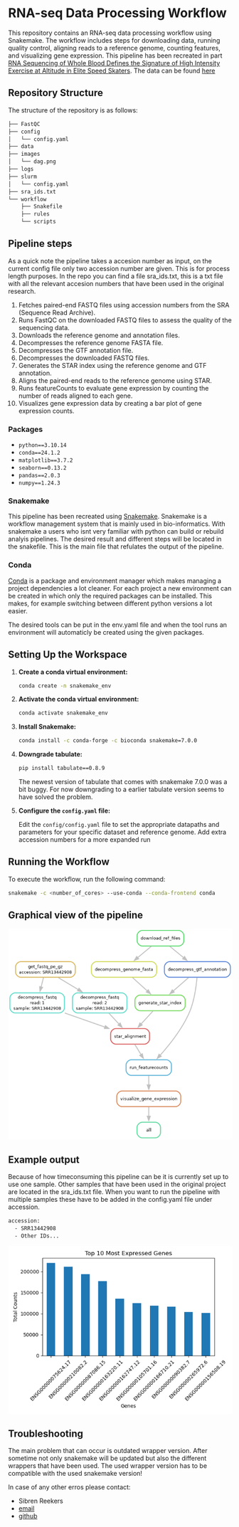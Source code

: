 # RNA-seq Data Processing Workflow

This repository contains an RNA-seq data processing workflow using Snakemake. The workflow includes steps for downloading data, running quality control, aligning reads to a reference genome, counting features, and visualizing gene expression. This pipeline has been recreated in part [RNA Sequencing of Whole Blood Defines the Signature of High Intensity Exercise at Altitude in Elite Speed Skaters](https://www.mdpi.com/2073-4425/13/4/574). The data can be found [here](https://www.ncbi.nlm.nih.gov/geo/query/acc.cgi?acc=GSE164890)

## Repository Structure

The structure of the repository is as follows:

```sh
├── FastQC
├── config
│   └── config.yaml
├── data
├── images
│   └── dag.png
├── logs
├── slurm
│   └── config.yaml
├── sra_ids.txt
└── workflow
    ├── Snakefile
    ├── rules
    └── scripts
```


## Pipeline steps

As a quick note the pipeline takes a accesion number as input, on the current config file only two accession number are given. This is for process length purposes. In the repo you can find a file sra_ids.txt, this is a txt file with all the relevant accesion numbers that have been used in the original research.

1. Fetches paired-end FASTQ files using accession numbers from the SRA (Sequence Read Archive).
2. Runs FastQC on the downloaded FASTQ files to assess the quality of the sequencing data.
3. Downloads the reference genome and annotation files.
4. Decompresses the reference genome FASTA file.
5. Decompresses the GTF annotation file.
6. Decompresses the downloaded FASTQ files.
7. Generates the STAR index using the reference genome and GTF annotation.
8. Aligns the paired-end reads to the reference genome using STAR.
9. Runs featureCounts to evaluate gene expression by counting the number of reads aligned to each gene.
10. Visualizes gene expression data by creating a bar plot of gene expression counts.

### Packages
- `python==3.10.14`
- `conda==24.1.2`
- `matplotlib==3.7.2`
- `seaborn==0.13.2`
- `pandas==2.0.3`
- `numpy==1.24.3`

### Snakemake
This pipeline has been recreated using [Snakemake](https://snakemake.github.io/). Snakemake is a workflow management system that is mainly used in bio-informatics. With snakemake a users who isnt very familiar with python can build or rebuild analyis pipelines. The desired result and different steps will be located in the snakefile. This is the main file that refulates the output of the pipeline.

### Conda
[Conda](https://docs.conda.io/en/latest/) is a package and environment manager which makes managing a project dependencies a lot cleaner. For each project a new environment can be created in which only the required packages can be installed. This makes, for example switching between different python versions a lot easier.

The desired tools can be put in the env.yaml file and when the tool runs an environment will automaticly be created using the given packages.

## Setting Up the Workspace

1. **Create a conda virtual environment:**

    ```sh
    conda create -n snakemake_env
    ```

2. **Activate the conda virtual environment:**
   
    ```sh
    conda activate snakemake_env
    ``` 

3. **Install Snakemake:**

    ```sh
    conda install -c conda-forge -c bioconda snakemake=7.0.0
    ```

4. **Downgrade tabulate:**

    ```sh
    pip install tabulate==0.8.9
    ```

    The newest version of tabulate that comes with snakemake 7.0.0 was a bit buggy. For now downgrading to a earlier tabulate version seems to have solved the problem.
    
5. **Configure the `config.yaml` file:**

    Edit the `config/config.yaml` file to set the appropriate datapaths and parameters for your specific dataset and reference genome.
    Add extra accession numbers for a more expanded run

## Running the Workflow
To execute the workflow, run the following command:

```sh
snakemake -c <number_of_cores> --use-conda --conda-frontend conda
```
## Graphical view of the pipeline
![Workflow DAG](dag.png)

## Example output
Because of how timeconsuming this pipeline can be it is currently set up to use one sample. Other samples that have been used in the original project are located in the sra_ids.txt file. When you want to run the pipeline with multiple samples these have to be added in the config.yaml file under accession.

```sh
accession: 
  - SRR13442908
  - Other IDs...
```

![Gene expression barplot](plots/gene_expression_barplot.png)

## Troubleshooting

The main problem that can occur is outdated wrapper version. After sometime not only snakemake will be updated but also the different wrappers that have been used. The used wrapper version has to be compatible with the used snakemake version!

In case of any other erros please contact:
- Sibren Reekers
- [email](mailto:sibrenreekers@gmail.com)
- [github](https://github.com/SibrenReekers)




